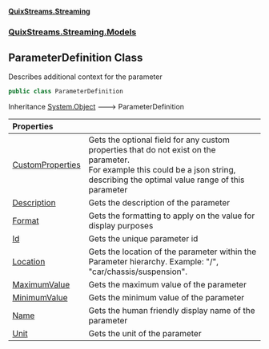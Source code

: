 #### [QuixStreams.Streaming](index.md 'index')
### [QuixStreams.Streaming.Models](QuixStreams.Streaming.Models.md 'QuixStreams.Streaming.Models')

## ParameterDefinition Class

Describes additional context for the parameter

```csharp
public class ParameterDefinition
```

Inheritance [System.Object](https://docs.microsoft.com/en-us/dotnet/api/System.Object 'System.Object') &#129106; ParameterDefinition

| Properties | |
| :--- | :--- |
| [CustomProperties](ParameterDefinition.CustomProperties.md 'QuixStreams.Streaming.Models.ParameterDefinition.CustomProperties') | Gets the optional field for any custom properties that do not exist on the parameter.<br/>For example this could be a json string, describing the optimal value range of this parameter |
| [Description](ParameterDefinition.Description.md 'QuixStreams.Streaming.Models.ParameterDefinition.Description') | Gets the description of the parameter |
| [Format](ParameterDefinition.Format.md 'QuixStreams.Streaming.Models.ParameterDefinition.Format') | Gets the formatting to apply on the value for display purposes |
| [Id](ParameterDefinition.Id.md 'QuixStreams.Streaming.Models.ParameterDefinition.Id') | Gets the unique parameter id |
| [Location](ParameterDefinition.Location.md 'QuixStreams.Streaming.Models.ParameterDefinition.Location') | Gets the location of the parameter within the Parameter hierarchy. Example: "/", "car/chassis/suspension". |
| [MaximumValue](ParameterDefinition.MaximumValue.md 'QuixStreams.Streaming.Models.ParameterDefinition.MaximumValue') | Gets the maximum value of the parameter |
| [MinimumValue](ParameterDefinition.MinimumValue.md 'QuixStreams.Streaming.Models.ParameterDefinition.MinimumValue') | Gets the minimum value of the parameter |
| [Name](ParameterDefinition.Name.md 'QuixStreams.Streaming.Models.ParameterDefinition.Name') | Gets the human friendly display name of the parameter |
| [Unit](ParameterDefinition.Unit.md 'QuixStreams.Streaming.Models.ParameterDefinition.Unit') | Gets the unit of the parameter |
